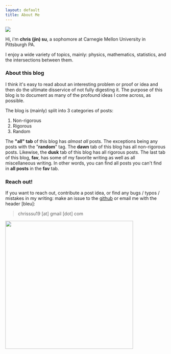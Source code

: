 ```yaml
---
layout: default
title: About Me
---
```


<img class="profile-picture" src="{{site.baseurl}}/{{site.profile-picture}}">

Hi, i'm **chris (jin) su**, a sophomore at Carnegie Mellon University in Pittsburgh PA.

I enjoy a wide variety of topics, mainly: physics, mathematics, statistics, and the intersections between them. 

### About this blog

I think it's easy to read about an interesting problem or proof or idea and then do the ultimate disservice of not fully digesting it. The purpose of this blog is to document as many of the profound ideas I come across, as possible. 

The blog is (mainly) split into 3 categories of posts:
1. Non-rigorous
2. Rigorous
3. Random

The **"all" tab** of this blog has *almost all* posts. The exceptions being any posts with the "**random**" tag. The **dawn** tab of this blog has all non-rigorous posts. Likewise, the **dusk** tab of this blog has all rigorous posts. The last tab of this blog, **fav**, has some of my favorite writing as well as all miscellaneous writing. In other words, you can find all posts you can't find in **all posts** in the **fav** tab. 

### Reach out!

If you want to reach out, contribute a post idea, or find any bugs / typos / mistakes in my writing: make an issue to the [github](https://github.com/chrissuu/bleu.git) or email me with the header [bleu]: 

> chrisssu19 [at] gmail [dot] com

<p align = "left">
  <img src="../assets/IMG_9414.jpg" width = "400"/>
</p>


